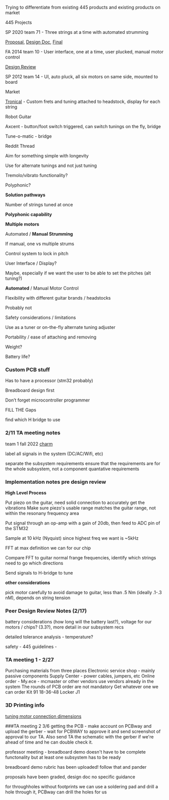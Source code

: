Trying to differentiate from existing 445 products and existing products on market

445 Projects

SP 2020 team 71 - Three strings at a time with automated strumming

[Proposal](https://courses.grainger.illinois.edu/ece445/getfile.asp?id=16908), [Design Doc](https://courses.grainger.illinois.edu/ece445/getfile.asp?id=18170),  [Final](https://courses.grainger.illinois.edu/ece445/getfile.asp?id=18265)

FA 2014 team 10 - User interface, one at a time, user plucked, manual motor control

[Design Review](https://courses.grainger.illinois.edu/ece445/getfile.asp?id=6275)

SP 2012 team 14 - UI, auto pluck, all six motors on same side, mounted to board

Market

[Tronical](https://www.tronicaltune.net/tronicaltune-plus/) - Custom frets and tuning attached to headstock, display for each string

Robot Guitar

Axcent - button/foot switch triggered, can switch tunings on the fly, bridge

Tune-o-matic - bridge 

Reddit Thread

Aim for something simple with longevity

Use for alternate tunings and not just tuning

Tremolo/vibrato functionality?

Polyphonic?

**Solution pathways**

Number of strings tuned at once

**Polyphonic capability**

**Multiple motors**

Automated / **Manual Strumming**

If manual, one vs multiple strums

Control system to lock in pitch

User Interface / Display?

Maybe, especially if we want the user to be able to set the pitches (alt tuning?)

**Automated** / Manual Motor Control

Flexibility with different guitar brands / headstocks

Probably not

Safety considerations / limitations

Use as a tuner or on-the-fly alternate tuning adjuster

Portability / ease of attaching and removing

Weight?

Battery life?

### Custom PCB stuff

Has to have a processor (stm32 probably)

Breadboard design first

Don’t forget microcontroller programmer

FILL THE Gaps

find which H bridge to use

### 2/11 TA meeting notes

team 1 fall 2022 [charm](https://courses.grainger.illinois.edu/ece445/getfile.asp?id=20868)

label all signals in the system (DC/AC/Wifi, etc)

separate the subsystem requirements
	ensure that the requirements are for the whole subsystem, not a component
	quantative requirements

### Implementation notes pre design review

**High Level Process**

Put piezo on the guitar, need solid connection to accurately get the vibrations
	Make sure piezo's usable range matches the guitar range, not within the resonany frequency area

Put signal through an op-amp with a gain of 20db, then feed to ADC pin of the STM32

Sample at 10 kHz (Nyquist) since highest freq we want is ~5kHz

FFT at max definition we can for our chip

Compare FFT to guitar normal frange frequencies, identify which strings need to go which directions

Send signals to H-bridge to tune

**other considerations**

pick motor carefully to avoid damage to guitar, less than .5 Nm (ideally .1-.3 nM), depends on string tension


### Peer Design Review Notes (2/17)

battery considerations (how long will the battery last?), voltage for our motors / chips? (3.3?), more detail in our subsystem recs

detailed tolerance analysis - temperature?

safety - 445 guidelines - 

### TA meeting 1 - 2/27

Purchasing materials from three places
	Electronic service shop - mainly passive components
 	Supply Center - power cables, jumpers, etc
  	Online order - My.ece - mcmaster or other vendors
   		use vendors already in the system
The rounds of PCB order are not mandatory
	Get whatever one we can order
 Kit 91 18-36-48 Locker J1

### 3D Printing info
[tuning motor connection dimensions](https://www.amazon.co.uk/Guitar-String-Multifunctional-Restringing-Ukulele/dp/B0BW8S5B4G)

###TA meeting 2 3/6
getting the PCB - make account on PCBway and upload the gerber - wait for PCBWAY to approve it and send screenshot of approval to our TA. Also send TA the schematic with the gerber if we're ahead of time and he can double check it.

professor meeting - breadboard demo doesn't have to be complete functonality but at least one subsystem has to be ready

breadboard demo rubric has been uploaded! follow that and pander

proposals have been graded, design doc no specific guidance

for throughholes without footprints we can use a soldering pad and drill a hole through it, PCBway can drill the holes for us


